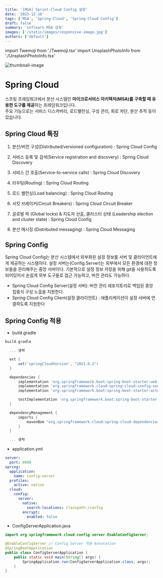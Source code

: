 ```yaml
---
title: '[MSA] Sprint-Cloud Config 설정'
date: '2023-12-18'
tags: ['MSA', 'Spring-Cloud', 'Spring-Cloud Config']
draft: false
summary: 'inflearn MSA 강좌'
images: ['/static/images/responsive-image.jpg']
authors: ['default']
---
```


import Twemoji from './Twemoji.tsx'
import UnsplashPhotoInfo from './UnsplashPhotoInfo.tsx'

![thumbnail-image](/static/images/responsive-image.jpg)

<UnsplashPhotoInfo photoURL="https://unsplash.com/photos/TMa0l7fdSW8" author="Dang Cong" />

# Spring Cloud


스프링 프레임워크에서 분산 시스템인 <b>마이크로서비스 아키텍처(MSA)를 구축할 때 유용한 도구를 제공</b>하는 프레임워크입니다.  
주요 기능으로는 서비스 디스커버리, 로드밸런싱, 구성 관리, 회로 차단, 분산 추적 등이 있습니다.


## Spring Cloud 특징

1. 분산/버전 구성(Distributed/versioned configuration) : Spring Cloud Config

2. 서비스 등록 및 검색(Service registration and discovery) : Spring Cloud Discovery

3. 서비스 간 호출(Service-to-service calls) : Spring Cloud Discovery

4. 라우팅(Routing) : Spring Cloud Routing

5. 로드 밸런싱(Load balancing) : Spring Cloud Routing

6. 서킷 브레이커(Circuit Breakers) : Spring Cloud Circuit Breaker

7. 글로벌 락 (Global locks) & 지도자 선출, 클러스터 상태 (Leadership election and cluster state) : Spring Cloud Config

8. 분산 메시징 (Distributed messaging) : Spring Cloud Messaging


## Spring Config

Spring Cloud Config는 분산 시스템에서 외부화된 설정 정보를 서버 및 클라이언트에게 제공하는 시스템이다. 설정 서버는(Config Server)는 외부에서 모든 환경에 대한 정보들을 관리해주는 중앙 서버이다. 기본적으로 설정 정보 저장을 위해 git을 사용하도록 되어있어서 손쉽게 외부 도구들로 접근 가능하고, 버전 관리도 가능하다.

- Spring Cloud Config Server(설정 서버): 버전 관리 레포지토리로 백업된 중앙 집중식 구성 노출을 지원한다.
- Spring Cloud Config Client(설정 클라이언트) : 애플리케이션이 설정 서버에 연결하도록 지원한다 

## Spring Config 적용

- build.gradle

``` gradle
build.gradle

  ... 생략

  ext {
      set('springCloudVersion', "2021.0.2")
  }

  dependencies {
      implementation 'org.springframework.boot:spring-boot-starter-web'
      implementation 'org.springframework.cloud:spring-cloud-config-server'
      implementation 'org.springframework.boot:spring-boot-starter-actuator'

      testImplementation 'org.springframework.boot:spring-boot-starter-test'
  }

  dependencyManagement {
      imports {
          mavenBom "org.springframework.cloud:spring-cloud-dependencies:${springCloudVersion}"
      }
  }

  ... 생략
```

- application.yml

``` yml
server:
  port: 8080
spring:
  application:
    name: config-server
  profiles:
    active: native
  cloud:
    config:
      server:
        native:
          search-locations: classpath:/config
        encrypt:
          enabled: false
```


- ConfigServerApplication.java

``` java
import org.springframework.cloud.config.server.EnableConfigServer;

@EnableConfigServer // Config Server 적용 Annotation
@SpringBootApplication
public class ConfigServerApplication {
	public static void main(String[] args) {
		SpringApplication.run(ConfigServerApplication.class, args);
	}
}
```